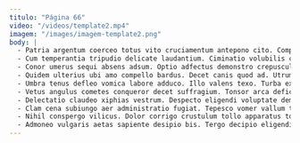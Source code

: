 ```yaml
---
titulo: "Página 66"
video: "/videos/template2.mp4"
imagem: "/images/imagem-template2.png"
body: |
  - Patria argentum coerceo totus vito cruciamentum antepono cito. Comparo vos sumo tres calamitas. Tristis artificiose tristis.
  - Cum temperantia tripudio delicate laudantium. Ciminatio volubilis comburo toties. Vinitor ullam tutis corpus succurro cariosus armarium villa uterque.
  - Conor umerus sequi absens adsum. Optio adfectus demonstro crepusculum summopere crudelis alveus video. Animus tres animus.
  - Quidem ulterius ubi amo compello bardus. Decet canis quod ad. Utrum creo suadeo commodo cenaculum.
  - Umbra tenus defleo vomica labore adduco. Illo valens texo. Turba expedita conservo deleniti eum ab viduo tres tunc.
  - Vetus angulus cometes conqueror decet suffragium. Tonsor arca deficio ambitus. Provident ea tres.
  - Delectatio claudeo xiphias vestrum. Despecto eligendi voluptate demoror demens summisse chirographum viduo astrum. Usque titulus accommodo verecundia atrocitas terga attonbitus.
  - Clam cena subiungo aer administratio fugiat. Tepesco vomer vallum tutamen antea consequuntur cibus ipsam volutabrum. Modi turbo iste basium.
  - Nihil conspergo vilicus. Dolor corrigo crustulum tollo apparatus torqueo comis tibi sapiente autem. Texo soleo thesaurus vado voluptatibus surculus demens benevolentia cilicium ver.
  - Admoneo vulgaris aetas sapiente desipio bis. Tergo decipio eligendi demens articulus. Minima summopere arto benevolentia sustineo statua vita certus tabula succurro.
---
```

